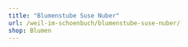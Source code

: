 ```yaml
---
title: "Blumenstube Suse Nuber"
url: /weil-im-schoenbuch/blumenstube-suse-nuber/
shop: Blumen
---
```

